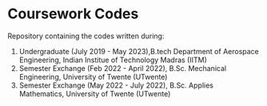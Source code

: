 # Coursework Codes
Repository containing the codes written during: <br/>
1. Undergraduate (July 2019 - May 2023),B.tech Department of Aerospace Engineering, Indian Institue of Technology Madras (IITM)
2. Semester Exchange (Feb 2022 - April 2022), B.Sc. Mechanical Engineering, University of Twente (UTwente)
3. Semester Exchange (May 2022 - July 2022), B.Sc. Applies Mathematics, University of Twente (UTwente)
